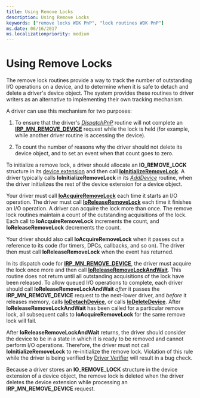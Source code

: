 ```yaml
---
title: Using Remove Locks
description: Using Remove Locks
keywords: ["remove locks WDK PnP", "lock routines WDK PnP"]
ms.date: 06/16/2017
ms.localizationpriority: medium
---
```


# Using Remove Locks





The remove lock routines provide a way to track the number of outstanding I/O operations on a device, and to determine when it is safe to detach and delete a driver's device object. The system provides these routines to driver writers as an alternative to implementing their own tracking mechanism.

A driver can use this mechanism for two purposes:

1.  To ensure that the driver's [*DispatchPnP*](/windows-hardware/drivers/ddi/wdm/nc-wdm-driver_dispatch) routine will not complete an [**IRP\_MN\_REMOVE\_DEVICE**](./irp-mn-remove-device.md) request while the lock is held (for example, while another driver routine is accessing the device).

2.  To count the number of reasons why the driver should not delete its device object, and to set an event when that count goes to zero.

To initialize a remove lock, a driver should allocate an **IO\_REMOVE\_LOCK** structure in its [device extension](device-extensions.md) and then call [**IoInitializeRemoveLock**](/windows-hardware/drivers/ddi/wdm/nf-wdm-ioinitializeremovelock). A driver typically calls **IoInitializeRemoveLock** in its [*AddDevice*](/windows-hardware/drivers/ddi/wdm/nc-wdm-driver_add_device) routine, when the driver initializes the rest of the device extension for a device object.

Your driver must call [**IoAcquireRemoveLock**](/windows-hardware/drivers/ddi/wdm/nf-wdm-ioacquireremovelock) each time it starts an I/O operation. The driver must call [**IoReleaseRemoveLock**](/windows-hardware/drivers/ddi/wdm/nf-wdm-ioreleaseremovelock) each time it finishes an I/O operation. A driver can acquire the lock more than once. The remove lock routines maintain a count of the outstanding acquisitions of the lock. Each call to **IoAcquireRemoveLock** increments the count, and **IoReleaseRemoveLock** decrements the count.

Your driver should also call **IoAcquireRemoveLock** when it passes out a reference to its code (for timers, DPCs, callbacks, and so on). The driver then must call **IoReleaseRemoveLock** when the event has returned.

In its dispatch code for [**IRP\_MN\_REMOVE\_DEVICE**](./irp-mn-remove-device.md), the driver must acquire the lock once more and then call [**IoReleaseRemoveLockAndWait**](/windows-hardware/drivers/ddi/wdm/nf-wdm-ioreleaseremovelockandwait). This routine does not return until all outstanding acquisitions of the lock have been released. To allow queued I/O operations to complete, each driver should call **IoReleaseRemoveLockAndWait** *after* it passes the **IRP\_MN\_REMOVE\_DEVICE** request to the next-lower driver, and *before* it releases memory, calls [**IoDetachDevice**](/windows-hardware/drivers/ddi/wdm/nf-wdm-iodetachdevice), or calls [**IoDeleteDevice**](/windows-hardware/drivers/ddi/wdm/nf-wdm-iodeletedevice). After **IoReleaseRemoveLockAndWait** has been called for a particular remove lock, all subsequent calls to **IoAcquireRemoveLock** for the same remove lock will fail.

After **IoReleaseRemoveLockAndWait** returns, the driver should consider the device to be in a state in which it is ready to be removed and cannot perform I/O operations. Therefore, the driver must not call **IoInitializeRemoveLock** to re-initialize the remove lock. Violation of this rule while the driver is being verified by [Driver Verifier](../devtest/driver-verifier.md) will result in a bug check.

Because a driver stores an **IO\_REMOVE\_LOCK** structure in the device extension of a device object, the remove lock is deleted when the driver deletes the device extension while processing an **IRP\_MN\_REMOVE\_DEVICE** request.

 

